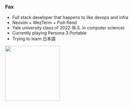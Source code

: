 ### Fax

- Full stack developer that happens to like devops and infra
- Neovim + WezTerm + Fish fiend
- Yale university class of 2022 (B.S. in computer science)
- Currently playing Persona 3 Portable
- Trying to learn 日本語

<img height=180 align="center" src="https://github-readme-stats.vercel.app/api/top-langs/?username=wu-json&hide=html,jupyter+notebook,scss,gdscript,javascript,c%2b%2b&layout=compact&hide_border=true&theme=transparent" />
